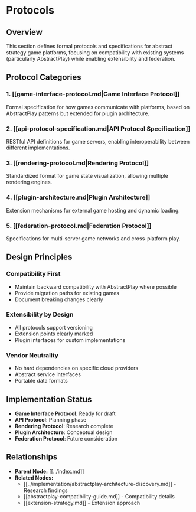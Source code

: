 # Protocols

## Overview

This section defines formal protocols and specifications for abstract strategy game platforms, focusing on compatibility with existing systems (particularly AbstractPlay) while enabling extensibility and federation.

## Protocol Categories

### 1. [[game-interface-protocol.md|Game Interface Protocol]]
Formal specification for how games communicate with platforms, based on AbstractPlay patterns but extended for plugin architecture.

### 2. [[api-protocol-specification.md|API Protocol Specification]]
RESTful API definitions for game servers, enabling interoperability between different implementations.

### 3. [[rendering-protocol.md|Rendering Protocol]]
Standardized format for game state visualization, allowing multiple rendering engines.

### 4. [[plugin-architecture.md|Plugin Architecture]]
Extension mechanisms for external game hosting and dynamic loading.

### 5. [[federation-protocol.md|Federation Protocol]]
Specifications for multi-server game networks and cross-platform play.

## Design Principles

### Compatibility First
- Maintain backward compatibility with AbstractPlay where possible
- Provide migration paths for existing games
- Document breaking changes clearly

### Extensibility by Design
- All protocols support versioning
- Extension points clearly marked
- Plugin interfaces for custom implementations

### Vendor Neutrality
- No hard dependencies on specific cloud providers
- Abstract service interfaces
- Portable data formats

## Implementation Status

- **Game Interface Protocol**: Ready for draft
- **API Protocol**: Planning phase
- **Rendering Protocol**: Research complete
- **Plugin Architecture**: Conceptual design
- **Federation Protocol**: Future consideration

## Relationships
- **Parent Node:** [[../index.md]]
- **Related Nodes:**
  - [[../implementation/abstractplay-architecture-discovery.md]] - Research findings
  - [[abstractplay-compatibility-guide.md]] - Compatibility details
  - [[extension-strategy.md]] - Extension approach